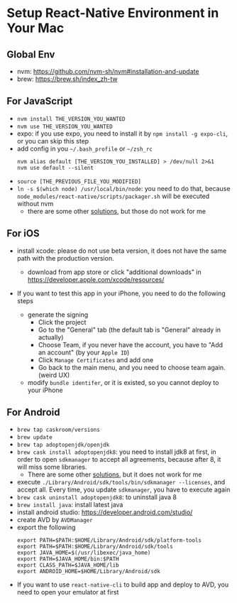 # Setup React-Native Environment in Your Mac

## Global Env

- nvm: https://github.com/nvm-sh/nvm#installation-and-update
- brew: https://brew.sh/index_zh-tw

## For JavaScript

  - `nvm install THE_VERSION_YOU_WANTED`
  - `nvm use THE_VERSION_YOU_WANTED`
  - expo: if you use expo, you need to install it by `npm install -g expo-cli`, or you can skip this step
  - add config in you `~/.bash_profile` or `~/zsh_rc`
      ```
      nvm alias default [THE_VERSION_YOU_INSTALLED] > /dev/null 2>&1
      nvm use default --silent
      ```
  - `source [THE_PREVIOUS_FILE_YOU_MODIFIED]`
  - `ln -s $(which node) /usr/local/bin/node`: you need to do that, because `node_modules/react-native/scripts/packager.sh` will be executed without nvm
    - there are some other [solutions](https://github.com/facebook/react-native/issues/3974#issuecomment-294706244), but those do not work for me

## For iOS

  - install xcode: please do not use beta version, it does not have the same path with the production version.
    - download from app store or click "additional downloads" in https://developer.apple.com/xcode/resources/

  - If you want to test this app in your iPhone, you need to do the following steps
    - generate the signing
      - Click the project
      - Go to the "General" tab (the default tab is "General" already in actually)
      - Choose Team, if you never have the account, you have to "Add an account" (by your `Apple ID`)
      - Click `Manage Certificates` and add one
      - Go back to the main menu, and you need to choose team again. (weird UX)
    - modify `bundle identifer`, or it is existed, so you cannot deploy to your iPhone    

## For Android

  - `brew tap caskroom/versions`
  - `brew update`
  - `brew tap adoptopenjdk/openjdk`
  - `brew cask install adoptopenjdk8`: you need to install jdk8 at first, in order to open `sdkmanager` to accept all agreements, because after 8, it will miss some libraries. 
    - There are some other [solutions](https://stackoverflow.com/questions/47150410/failed-to-run-sdkmanager-list-android-sdk-with-java-9), but it does not work for me
  -  execute `./Library/Android/sdk/tools/bin/sdkmanager --licenses`, and accept all. Every time, you update `sdkmanager`, you have to execute again
  -  `brew cask uninstall adoptopenjdk8`: to uninstall java 8
  -  `brew install java`: install latest java
  - install android studio: https://developer.android.com/studio/
  - create AVD by `AVDManager`
  - export the following
    ```
    export PATH=$PATH:$HOME/Library/Android/sdk/platform-tools
    export PATH=$PATH:$HOME/Library/Android/sdk/tools
    export JAVA_HOME=$(/usr/libexec/java_home)
    export PATH=$JAVA_HOME/bin:$PATH
    export CLASS_PATH=$JAVA_HOME/lib
    export ANDROID_HOME=$HOME/Library/Android/sdk
    ```
  - If you want to use `react-native-cli` to build app and deploy to AVD, you need to open your emulator at first
 